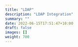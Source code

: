 ```yaml
---
title: "LDAP"
description: "LDAP Integration"
summary: ""
date: 2022-06-15T17:51:47+10:00
draft: false
images: []
weight: 700
---
```

